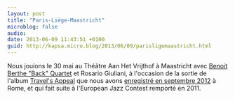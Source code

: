 ```yaml
---
layout: post
title: "Paris-Liège-Maastricht"
microblog: false
audio: 
date: 2013-06-09 11:43:51 +0100
guid: http://kapsa.micro.blog/2013/06/09/parisligemaastricht.html
---
```

Nous jouions le 30 mai au Théâtre Aan Het Vrijthof à Maastricht avec <a title="Benoit Berthe « Back » Quartet" href="http://www.back-quartet.com">Benoit Berthe "Back" Quartet</a> et Rosario Giuliani, à l'occasion de la sortie de l'album <a href="http://kapsa.fr/album/travels-appeal">Travel's Appeal</a> que nous avons <a title="Via Cimarra" href="http://jeankapsa.com/via-cimarra/">enregistré en septembre 2012</a> à Rome, et qui fait suite à l'European Jazz Contest remporté en 2011.
